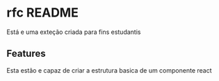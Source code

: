 # rfc README

Está e uma exteção criada para fins estudantis

## Features

Esta estão e capaz de criar a estrutura basica de um componente react
